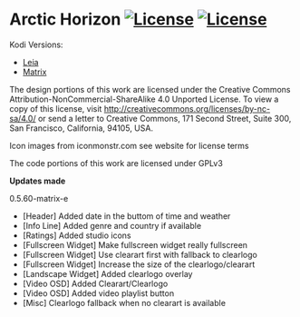 
# Arctic Horizon [![License](https://img.shields.io/badge/License-GPLv3-blue)](https://github.com/jurialmunkey/skin.arctic.horizon/blob/master/LICENSE.txt) [![License](https://img.shields.io/badge/license-CC--NC--SA%204.0-green)](http://creativecommons.org/licenses/by-nc-sa/4.0/)


Kodi Versions:

- [Leia](https://github.com/jurialmunkey/skin.arctic.horizon/tree/leia)
- [Matrix](https://github.com/jurialmunkey/skin.arctic.horizon/tree/matrix)


The design portions of this work are licensed under the Creative Commons Attribution-NonCommercial-ShareAlike 4.0 Unported License. To view a copy of this license, visit http://creativecommons.org/licenses/by-nc-sa/4.0/
or send a letter to Creative Commons, 171 Second Street, Suite 300, San Francisco, California, 94105, USA.

Icon images from iconmonstr.com see website for license terms

The code portions of this work are licensed under GPLv3

**Updates made**

0.5.60-matrix-e
- [Header] Added date in the buttom of time and weather
- [Info Line] Added genre and country if available
- [Ratings] Added studio icons
- [Fullscreen Widget] Make fullscreen widget really fullscreen
- [Fullscreen Widget] Use clearart first with fallback to clearlogo
- [Fullscreen Widget] Increase the size of the clearlogo/clearart
- [Landscape Widget] Added clearlogo overlay
- [Video OSD] Added Clearart/Clearlogo
- [Video OSD] Added video playlist button
- [Misc] Clearlogo fallback when no clearart is available
